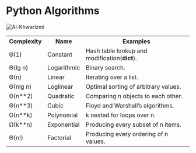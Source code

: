 Python Algorithms
=================

![Al-Khwarizmi](http://www.biologie.uni-hamburg.de/b-online/library/history/alk.gif)

<table>
  <tr>
    <th>Complexity</th><th>Name</th><th>Examples</th>
  </tr>
  <tr>
    <td>Θ(1)</td><td>Constant</td><td>Hash table lookup and modification(<strong>dict</strong>).</td>
  </tr>
  <tr>
    <td>Θ(lg n)</td><td>Logarithmic</td><td>Binary search.</td>
  </tr>
  <tr>
    <td>Θ(n)</td><td>Linear</td><td>Iterating over a list.</td>
  </tr>
  <tr>
    <td>Θ(nlg n)</td><td>Loglinear</td><td>Optimal sorting of arbitrary values.</td>
  </tr>
  <tr>
    <td>Θ(n**2)</td><td>Quadratic</td><td>Comparing n objects to each other.</td>
  </tr>
  <tr>
    <td>Θ(n**3)</td><td>Cubic</td><td>Floyd and Warshall’s algorithms.</td>
  </tr>
  <tr>
    <td>O(n**k)</td><td>Polynomial</td><td>k nested for loops over n.</td>
  </tr>
  <tr>
    <td>Ω(k**n)</td><td>Exponential</td><td>Producing every subset of n items.</td>
  </tr>
  <tr>
    <td>Θ(n!)</td><td>Factorial</td><td>Producing every ordering of n values.</td>
  </tr>
</table>
